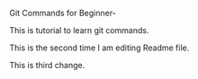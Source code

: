 Git Commands for Beginner-


This is tutorial to learn git commands.

This is the second time I am editing Readme file.

This is third change.

